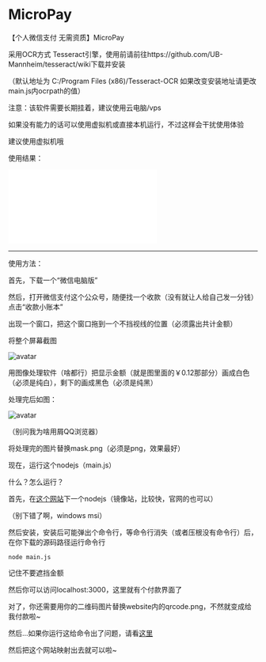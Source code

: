 # MicroPay
【个人微信支付 无需资质】MicroPay

采用OCR方式 Tesseract引擎，使用前请前往https://github.com/UB-Mannheim/tesseract/wiki下载并安装

（默认地址为 C:/Program Files (x86)/Tesseract-OCR 如果改变安装地址请更改main.js内ocrpath的值）

注意：该软件需要长期挂着，建议使用云电脑/vps

如果没有能力的话可以使用虚拟机或直接本机运行，不过这样会干扰使用体验

建议使用虚拟机哦

使用结果：

<iframe src="//player.bilibili.com/player.html?aid=795608656&bvid=BV18C4y1H7FU&cid=186111768&page=1" scrolling="no" border="0" frameborder="no" framespacing="0" allowfullscreen="true"> </iframe>


--------
使用方法：

首先，下载一个“微信电脑版”

然后，打开微信支付这个公众号，随便找一个收款（没有就让人给自己发一分钱）点击“收款小账本”

出现一个窗口，把这个窗口拖到一个不挡视线的位置（必须露出共计金额）

将整个屏幕截图

![avatar](https://s1.ax1x.com/2020/05/02/Jvj4qe.png)

用图像处理软件（啥都行）把显示金额（就是图里面的￥0.12那部分）画成白色（必须是纯白），剩下的画成黑色（必须是纯黑）

处理完后如图：

![avatar](https://s1.ax1x.com/2020/05/02/Jvjoad.png)

（别问我为啥用屑QQ浏览器）

将处理完的图片替换mask.png（必须是png，效果最好）

现在，运行这个nodejs（main.js）

什么？怎么运行？

首先，在[这个网站](https://nodejs.org/zh-cn/download/)下一个nodejs（镜像站，比较快，官网的也可以）

（别下错了啊，windows msi）

然后安装，安装后可能弹出个命令行，等命令行消失（或者压根没有命令行）后，在你下载的源码路径运行命令行

```
node main.js
```

记住不要遮挡金额

然后你可以访问localhost:3000，这里就有个付款界面了

对了，你还需要用你的二维码图片替换website内的qrcode.png，不然就变成给我付款啦~

然后...如果你运行这给命令出了问题，请看[这里](https://blog.csdn.net/qq_29712995/article/details/79094433)

然后把这个网站映射出去就可以啦~
